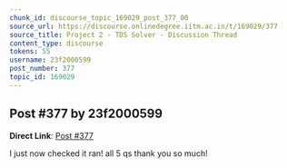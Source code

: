 ```yaml
---
chunk_id: discourse_topic_169029_post_377_00
source_url: https://discourse.onlinedegree.iitm.ac.in/t/169029/377
source_title: Project 2 - TDS Solver - Discussion Thread
content_type: discourse
tokens: 55
username: 23f2000599
post_number: 377
topic_id: 169029
---
```


## Post #377 by 23f2000599

**Direct Link**: [Post #377](https://discourse.onlinedegree.iitm.ac.in/t/169029/377)

I just now checked it ran! all 5 qs thank you so much!
